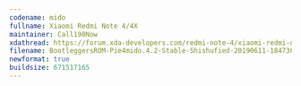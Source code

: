 ```yaml
---
codename: mido
fullname: Xiaomi Redmi Note 4/4X
maintainer: Call190Now
xdathread: https://forum.xda-developers.com/redmi-note-4/xiaomi-redmi-note-4-snapdragon-roms-kernels-recoveries--other-development/rom-bootleggersrom-4-1-stable-mido-t3935708
filename: BootleggersROM-Pie4mido.4.2-Stable-Shishufied-20190611-184730.zip
newformat: true
buildsize: 671517165
---
```

